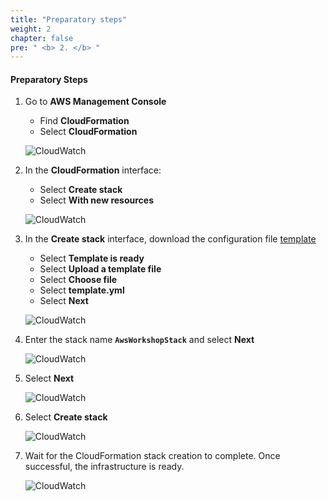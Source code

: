 ```yaml
---
title: "Preparatory steps"
weight: 2
chapter: false
pre: " <b> 2. </b> "
---
```


#### Preparatory Steps

1. Go to **AWS Management Console**

   - Find **CloudFormation**
   - Select **CloudFormation**

   ![CloudWatch](/images/1/0001.png?featherlight=false&width=90pc)

2. In the **CloudFormation** interface:

   - Select **Create stack**
   - Select **With new resources**

   ![CloudWatch](/images/1/0002.png?featherlight=false&width=90pc)

3. In the **Create stack** interface, download the configuration file [template](https://raw.githubusercontent.com/AWS-First-Cloud-Journey/CloudWatchWorkshop/main/template.yml)

   - Select **Template is ready**
   - Select **Upload a template file**
   - Select **Choose file**
   - Select **template.yml**
   - Select **Next**

   ![CloudWatch](/images/1/0003.png?featherlight=false&width=90pc)

4. Enter the stack name **`AwsWorkshopStack`** and select **Next**

   ![CloudWatch](/images/1/0004.png?featherlight=false&width=90pc)

5. Select **Next**

   ![CloudWatch](/images/1/0005.png?featherlight=false&width=90pc)

6. Select **Create stack**

   ![CloudWatch](/images/1/0006.png?featherlight=false&width=90pc)

7. Wait for the CloudFormation stack creation to complete. Once successful, the infrastructure is ready.

   ![CloudWatch](/images/1/0007.png?featherlight=false&width=90pc)
